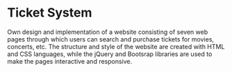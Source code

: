 # Ticket System

Own design and implementation of a website consisting of seven web pages through which users can search and purchase tickets for movies, concerts, etc.
The structure and style of the website are created with HTML and CSS languages, while the jQuery and Bootsrap libraries are used to make the pages interactive and responsive. 

